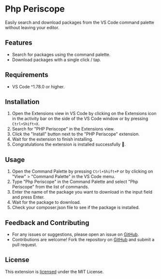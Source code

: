 # Php Periscope

Easily search and download packages from the VS Code command palette without leaving your editor.

## Features

- Search for packages using the command palette.
- Download packages with a single click / tap.

## Requirements

- VS Code ^1.78.0 or higher.

## Installation

1. Open the Extensions view in VS Code by clicking on the Extensions icon in the activity bar on the side of the VS Code window or by pressing `Ctrl+Shift+X`.
2. Search for "PHP Periscope" in the Extensions view.
3. Click the "Install" button next to the "PHP Periscope" extension.
4. Wait for the extension to finish installing.
5. Congratulations the extension is installed successfully 🚀.


## Usage

1. Open the Command Palette by pressing `Ctrl+Shift+P` or by clicking on "View" > "Command Palette" in the VS Code menu.
2. Type "Php Periscope" in the Command Palette and select "Php Periscope" from the list of commands.
3. Enter the name of the package you want to download in the input field and press Enter.
4. Wait for the package to download.
5. Check your composer.json file to see if the package is installed.

## Feedback and Contributing

- For any issues or suggestions, please open an issue on [GitHub](https://github.com/4cyberlord/php-periscope/issues).
- Contributions are welcome! Fork the repository on [GitHub](https://github.com/4cyberlord/php-periscope.git) and submit a pull request.


## License

This extension is [licensed](./LICENSE.md) under the MIT License.
